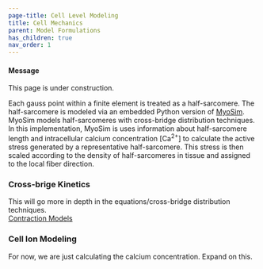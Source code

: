 ```yaml
---
page-title: Cell Level Modeling
title: Cell Mechanics
parent: Model Formulations
has_children: true
nav_order: 1
---
```


<div class="notice--info">
  <h4>Message</h4>
  <p>This page is under  construction.</p>
</div>

Each gauss point within a finite element is treated as a half-sarcomere. The half-sarcomere is modeled via an embedded Python version of [MyoSim](http://www.myosim.org). MyoSim models half-sarcomeres with cross-bridge distribution techniques. In this implementation, MyoSim is uses information about half-sarcomere length and intracellular calcium concentration [Ca<sup>2+</sup>] to calculate the active stress generated by a representative half-sarcomere. This stress is then scaled according to the density of half-sarcomeres in tissue and assigned to the local fiber direction.  

### Cross-brige Kinetics
This will go more in depth in the equations/cross-bridge distribution techniques.  
[Contraction Models](contraction_models/)

### Cell Ion Modeling
For now, we are just calculating the calcium concentration. Expand on this.
